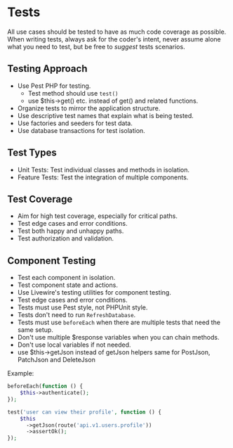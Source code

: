 # Tests

All use cases should be tested to have as much code coverage as possible. When writing tests, always ask for the coder's intent, never assume alone what you need to test, but be free to _suggest_ tests scenarios.

## Testing Approach

- Use Pest PHP for testing.
  - Test method should use `test()`
  - use $this->get() etc. instead of get() and related functions.
- Organize tests to mirror the application structure.
- Use descriptive test names that explain what is being tested.
- Use factories and seeders for test data.
- Use database transactions for test isolation.

## Test Types

- Unit Tests: Test individual classes and methods in isolation.
- Feature Tests: Test the integration of multiple components.

## Test Coverage

- Aim for high test coverage, especially for critical paths.
- Test edge cases and error conditions.
- Test both happy and unhappy paths.
- Test authorization and validation.

## Component Testing

- Test each component in isolation.
- Test component state and actions.
- Use Livewire's testing utilities for component testing.
- Test edge cases and error conditions.
- Tests must use Pest style, not PHPUnit style.
- Tests don't need to run `RefreshDatabase`.
- Tests must use `beforeEach` when there are multiple tests that need the same setup.
- Don't use multiple $response variables when you can chain methods.
- Don't use local variables if not needed.
- use $this->getJson instead of getJson helpers same for PostJson, PatchJson and DeleteJson

Example:

```php
beforeEach(function () {
    $this->authenticate();
});

test('user can view their profile', function () {
    $this
      ->getJson(route('api.v1.users.profile'))
      ->assertOk();
});
```
